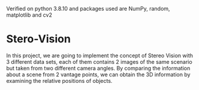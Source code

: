 Verified on python 3.8.10 and packages used are NumPy, random, matplotlib and cv2

# Stero-Vision
In this project, we are going to implement the concept of Stereo Vision with 3 different data sets, each of them contains 2 images of the same scenario but taken from two different camera angles. By comparing the information about a scene from 2 vantage points, we can obtain the 3D information by examining the relative positions of objects.
